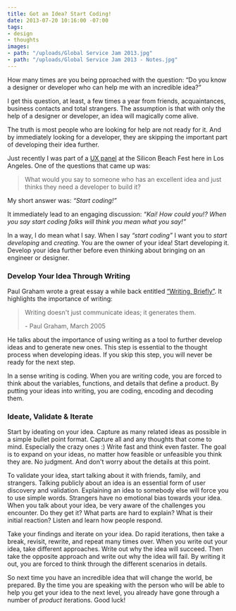```yaml
---
title: Got an Idea? Start Coding!
date: 2013-07-20 10:16:00 -07:00
tags:
- design
- thoughts
images:
- path: "/uploads/Global Service Jam 2013.jpg"
- path: "/uploads/Global Service Jam 2013 - Notes.jpg"
---
```


How many times are you being pproached with the question: “Do you know a designer or developer who can help me with an incredible idea?”

I get this question, at least, a few times a year from friends, acquaintances, business contacts and total strangers. The assumption is that with only the help of a designer or developer, an idea will magically come alive.

The truth is most people who are looking for help are not ready for it. And by immediately looking for a developer, they are skipping the important part of developing their idea further.

Just recently I was part of a [UX panel](http://siliconbeachfest.com/ai1ec_event/lean-ux-build-products-not-deliverables/?instance_id=) at the Silicon Beach Fest here in Los Angeles. One of the questions that came up was:

> What would you say to someone who has an excellent idea and just thinks they need a developer to build it?

My short answer was: *“Start coding!”*

It immediately lead to an engaging discussion: *“Kai! How could you!?  When you say start coding folks will think you mean what you say!”*

In a way, I do mean what I say. When I say *“start coding”* I want you to *start developing* and *creating*. You are the owner of your idea! Start developing it. Develop your idea further before even thinking about bringing on an engineer or designer.

### Develop Your Idea Through Writing

Paul Graham wrote a great essay a while back entitled [“Writing, Briefly”](http://paulgraham.com/writing44.html). It highlights the importance of writing:

> Writing doesn't just communicate ideas; it generates them.<footer> - Paul Graham, March 2005</footer>

He talks about the importance of using writing as a tool to further develop ideas and to generate new ones. This step is essential to the thought process when developing ideas. If you skip this step, you will never be ready for the next step.

In a sense writing is coding. When you are writing code, you are forced to think about the variables, functions, and details that define a product. By putting your ideas into writing, you are coding, encoding and decoding them.

### Ideate, Validate & Iterate

Start by ideating on your idea. Capture as many related ideas as possible in a simple bullet point format. Capture all and any thoughts that come to mind. Especially the crazy ones :) Write fast and think even faster. The goal is to expand on your ideas, no matter how feasible or unfeasible you think they are. No judgment. And don't worry about the details at this point.

To validate your idea, start talking about it with friends, family, and strangers. Talking publicly about an idea is an essential form of user discovery and validation. Explaining an idea to somebody else will force you to use simple words. Strangers have no emotional bias towards your idea. When you talk about your idea, be very aware of the challenges you encounter. Do they get it? What parts are hard to explain? What is their initial reaction? Listen and learn how people respond.

Take your findings and iterate on your idea. Do rapid iterations, then take a break, revisit, rewrite, and repeat many times over. When you write out your idea, take different approaches. Write out why the idea will succeed. Then take the opposite approach and write out why the idea will fail. By writing it out, you are forced to think through the different scenarios in details.

So next time you have an incredible idea that will change the world, be prepared. By the time you are speaking with the person who will be able to help you get your idea to the next level, you already have gone through a number of *product* iterations. Good luck!
